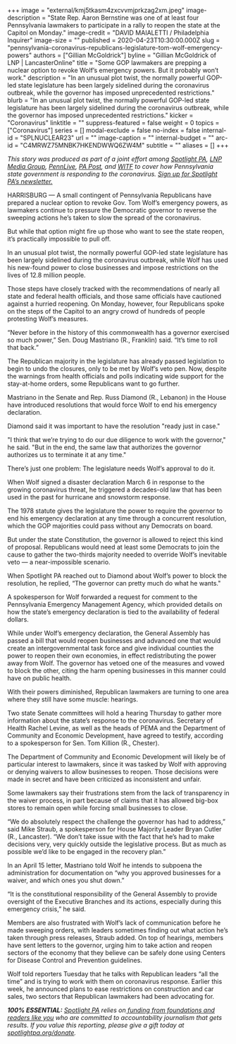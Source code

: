 +++
image = "external/kmj5tkasm4zxcvvmjprkzag2xm.jpeg"
image-description = "State Rep. Aaron Bernstine was one of at least four Pennsylvania lawmakers to participate in a rally to reopen the state at the Capitol on Monday."
image-credit = "DAVID MAIALETTI / Philadelphia Inquirer"
image-size = ""
published = 2020-04-23T10:30:00.000Z
slug = "pennsylvania-coronavirus-republicans-legislature-tom-wolf-emergency-powers"
authors = ["Gillian McGoldrick"]
byline = "Gillian McGoldrick of LNP | LancasterOnline"
title = "Some GOP lawmakers are prepping a nuclear option to revoke Wolf’s emergency powers. But it probably won’t work."
description = "In an unusual plot twist, the normally powerful GOP-led state legislature has been largely sidelined during the coronavirus outbreak, while the governor has imposed unprecedented restrictions."
blurb = "In an unusual plot twist, the normally powerful GOP-led state legislature has been largely sidelined during the coronavirus outbreak, while the governor has imposed unprecedented restrictions."
kicker = "Coronavirus"
linktitle = ""
suppress-featured = false
weight = 0
topics = ["Coronavirus"]
series = []
modal-exclude = false
no-index = false
internal-id = "SPLNUCLEAR23"
url = ""
image-caption = ""
internal-budget = ""
arc-id = "C4MRWZ75MNBK7HKENDWWQ6ZW4M"
subtitle = ""
aliases = []
+++

<i>This story was produced as part of a joint effort among </i><a href="https://lesspage.com/"><i>Spotlight PA</i></a><i>, </i><a href="https://lancasteronline.com/"><i>LNP Media Group</i></a><i>, </i><a href="https://www.pennlive.com/"><i>PennLive</i></a><i>, </i><a href="https://papost.org/"><i>PA Post</i></a><i>, and </i><a href="https://www.witf.org/"><i>WITF</i></a><i> to cover how Pennsylvania state government is responding to the coronavirus. </i><a href="https://lesspage.com/newsletters"><i>Sign up for Spotlight PA’s newsletter.</i></a>

HARRISBURG — A small contingent of Pennsylvania Republicans have prepared a nuclear option to revoke Gov. Tom Wolf’s emergency powers, as lawmakers continue to pressure the Democratic governor to reverse the sweeping actions he’s taken to slow the spread of the coronavirus.

But while that option might fire up those who want to see the state reopen, it’s practically impossible to pull off.

In an unusual plot twist, the normally powerful GOP-led state legislature has been largely sidelined during the coronavirus outbreak, while Wolf has used his new-found power to close businesses and impose restrictions on the lives of 12.8 million people.

Those steps have closely tracked with the recommendations of nearly all state and federal health officials, and those same officials have cautioned against a hurried reopening. On Monday, however, four Republicans spoke on the steps of the Capitol to an angry crowd of hundreds of people protesting Wolf’s measures.

“Never before in the history of this commonwealth has a governor exercised so much power,” Sen. Doug Mastriano (R., Franklin) said. “It’s time to roll that back.”

The Republican majority in the legislature has already passed legislation to begin to undo the closures, only to be met by Wolf’s veto pen. Now, despite the warnings from health officials and polls indicating wide support for the stay-at-home orders, some Republicans want to go further.

<script src="https://lesspage.com/embed.js" async></script><div data-spl-embed-version="1" data-spl-src="https://lesspage.com/embeds/donate/"></div>


Mastriano in the Senate and Rep. Russ Diamond (R., Lebanon) in the House have introduced resolutions that would force Wolf to end his emergency declaration.

Diamond said it was important to have the resolution "ready just in case."

"I think that we’re trying to do our due diligence to work with the governor," he said. "But in the end, the same law that authorizes the governor authorizes us to terminate it at any time."

There’s just one problem: The legislature needs Wolf’s approval to do it.

When Wolf signed a disaster declaration March 6 in response to the growing coronavirus threat, he triggered a decades-old law that has been used in the past for hurricane and snowstorm response.

The 1978 statute gives the legislature the power to require the governor to end his emergency declaration at any time through a concurrent resolution, which the GOP majorities could pass without any Democrats on board.

But under the state Constitution, the governor is allowed to reject this kind of proposal. Republicans would need at least some Democrats to join the cause to gather the two-thirds majority needed to override Wolf’s inevitable veto — a near-impossible scenario.

When Spotlight PA reached out to Diamond about Wolf’s power to block the resolution, he replied, “The governor can pretty much do what he wants."

A spokesperson for Wolf forwarded a request for comment to the Pennsylvania Emergency Management Agency, which provided details on how the state’s emergency declaration is tied to the availability of federal dollars.

<script src="https://lesspage.com/embed.js" async></script><div data-spl-embed-version="1" data-spl-src="https://lesspage.com/embeds/newsletter/"></div>


While under Wolf’s emergency declaration, the General Assembly has passed a bill that would reopen businesses and advanced one that would create an intergovernmental task force and give individual counties the power to reopen their own economies, in effect redistributing the power away from Wolf. The governor has vetoed one of the measures and vowed to block the other, citing the harm opening businesses in this manner could have on public health.

With their powers diminished, Republican lawmakers are turning to one area where they still have some muscle: hearings.

Two state Senate committees will hold a hearing Thursday to gather more information about the state’s response to the coronavirus. Secretary of Health Rachel Levine, as well as the heads of PEMA and the Department of Community and Economic Development, have agreed to testify, according to a spokesperson for Sen. Tom Killion (R., Chester).

The Department of Community and Economic Development will likely be of particular interest to lawmakers, since it was tasked by Wolf with approving or denying waivers to allow businesses to reopen. Those decisions were made in secret and have been criticized as inconsistent and unfair.

Some lawmakers say their frustrations stem from the lack of transparency in the waiver process, in part because of claims that it has allowed big-box stores to remain open while forcing small businesses to close.

“We do absolutely respect the challenge the governor has had to address,” said Mike Straub, a spokesperson for House Majority Leader Bryan Cutler (R., Lancaster). “We don’t take issue with the fact that he’s had to make decisions very, very quickly outside the legislative process. But as much as possible we’d like to be engaged in the recovery plan.”

In an April 15 letter, Mastriano told Wolf he intends to subpoena the administration for documentation on “why you approved businesses for a waiver, and which ones you shut down.”

“It is the constitutional responsibility of the General Assembly to provide oversight of the Executive Branches and its actions, especially during this emergency crisis,” he said.

Members are also frustrated with Wolf’s lack of communication before he made sweeping orders, with leaders sometimes finding out what action he’s taken through press releases, Straub added. On top of hearings, members have sent letters to the governor, urging him to take action and reopen sectors of the economy that they believe can be safely done using Centers for Disease Control and Prevention guidelines.

Wolf told reporters Tuesday that he talks with Republican leaders “all the time” and is trying to work with them on coronavirus response. Earlier this week, he announced plans to ease restrictions on construction and car sales, two sectors that Republican lawmakers had been advocating for.

<i><b>100% ESSENTIAL:</b></i> <a href="https://lesspage.com/"><i>Spotlight PA</i></a><i> relies on</i><a href="https://lesspage.com/support"><i> funding from foundations and readers like you</i></a><i> who are committed to accountability journalism that gets results. If you value this reporting, please give a gift today at </i><a href="https://lesspage.com/donate"><i>spotlightpa.org/donate</i></a><i>.</i>

<script src="https://lesspage.com/embed.js" async></script><div data-spl-embed-version="1" data-spl-src="https://lesspage.com/embeds/tips/?tip_text=Do%20you%20have%20a%20tip%20about%20%3Cb%3Ehow%20Pa.'s%20government%20is%20responding%20to%20the%20coronavirus%3C%2Fb%3E%3F%20Tell%20us."></div>

